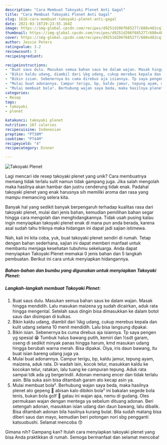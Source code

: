 ```yaml
---
description: "Cara Membuat Takoyaki Plenet Anti Gagal"
title: "Cara Membuat Takoyaki Plenet Anti Gagal"
slug: 1616-cara-membuat-takoyaki-plenet-anti-gagal
date: 2021-03-16T19:23:55.164Z
image: https://img-global.cpcdn.com/recipes/d9251d206f685277/680x482cq70/takoyaki-plenet-foto-resep-utama.jpg
thumbnail: https://img-global.cpcdn.com/recipes/d9251d206f685277/680x482cq70/takoyaki-plenet-foto-resep-utama.jpg
cover: https://img-global.cpcdn.com/recipes/d9251d206f685277/680x482cq70/takoyaki-plenet-foto-resep-utama.jpg
author: Jessie Peters
ratingvalue: 3.2
reviewcount: 3
recipeingredient:

recipeinstructions:
- "Buat saus dulu. Masukan semua bahan saus ke dalam wajan. Masak hingga mendidih. Lalu masukan maizena yg sudah dicairkan, aduk rata hingga mengental. Setelah saus dingin bisa dimasukkan ke dalam botol saus dan disimpan di kulkas."
- "Bikin kaldu udang, diambil dari ¼kg udang, cukup merebus kepala dan kulit udang selama 10 menit mendidih. Lalu bisa langsung dipakai."
- "Bikin isian. Sebenernya bs cuma direbus aja isiannya. Tp saya pengen yg spesial 😁 Tumbuk halus bawang putih, kemiri dan ½sdt garam, oseng di sedikit minyak panas hingga harum, kmd masukan udang hingga berubah warna merah. Bisa dipakai. Oiya, iris daun bawang, itu buat isian bareng udang juga ya."
- "Mulai buat adonannya. Campur terigu, bp, kaldu jamur, tepung ayam, maizena, aduk rata. Di wadah lain, kocok telur, masukkan kaldu ke kocokan telur, ratakan, lalu tuang ke campuran tepung. Aduk rata sampai tdk ada yg bergerindil. Adonan memang encer dan tidak terlalu asin. Bila suka asin bisa ditambah garam ato kecap asin ya."
- "Mulai membuat bola². Berhubung wajan saya beda, maka hasilnya plenet ato gepeng 🤣 abisan kalo dibikin bola² ini bakalan segede bola tenis, bukan bola golf 🤭 gatau ini wajan apa, nemu di gudang. Oles permukaan wajan dengan mentega ya sebelum dituang adonan. Beri setengah adonan, masukkan isian udang dan daun bawang, lalu dibalik. Bisa ditambah adonan bila hasilnya kurang bulat. Bila sudah matang bisa diberi saus dan mayo, kemudian beri potongan nori sbg pengganti katsuobushi. Selamat mencoba 😚"
categories:
- Resep
tags:
- takoyaki
- plenet

katakunci: takoyaki plenet 
nutrition: 167 calories
recipecuisine: Indonesian
preptime: "PT38M"
cooktime: "PT44M"
recipeyield: "4"
recipecategory: Dinner

---
```



![Takoyaki Plenet](https://img-global.cpcdn.com/recipes/d9251d206f685277/680x482cq70/takoyaki-plenet-foto-resep-utama.jpg)

Lagi mencari ide resep takoyaki plenet yang unik? Cara membuatnya memang tidak terlalu sulit namun tidak gampang juga. Jika salah mengolah maka hasilnya akan hambar dan justru cenderung tidak enak. Padahal takoyaki plenet yang enak harusnya sih memiliki aroma dan rasa yang mampu memancing selera kita.



Banyak hal yang sedikit banyak berpengaruh terhadap kualitas rasa dari takoyaki plenet, mulai dari jenis bahan, kemudian pemilihan bahan segar hingga cara mengolah dan menghidangkannya. Tidak usah pusing kalau ingin menyiapkan takoyaki plenet enak di mana pun anda berada, karena asal sudah tahu triknya maka hidangan ini dapat jadi sajian istimewa.


Nah, kali ini kita coba, yuk, buat takoyaki plenet sendiri di rumah. Tetap dengan bahan sederhana, sajian ini dapat memberi manfaat untuk membantu menjaga kesehatan tubuhmu sekeluarga. Anda dapat menyiapkan Takoyaki Plenet memakai 0 jenis bahan dan 5 langkah pembuatan. Berikut ini cara untuk menyiapkan hidangannya.

<!--inarticleads1-->

##### Bahan-bahan dan bumbu yang digunakan untuk menyiapkan Takoyaki Plenet:





<!--inarticleads2-->

##### Langkah-langkah membuat Takoyaki Plenet:

1. Buat saus dulu. Masukan semua bahan saus ke dalam wajan. Masak hingga mendidih. Lalu masukan maizena yg sudah dicairkan, aduk rata hingga mengental. Setelah saus dingin bisa dimasukkan ke dalam botol saus dan disimpan di kulkas.
1. Bikin kaldu udang, diambil dari ¼kg udang, cukup merebus kepala dan kulit udang selama 10 menit mendidih. Lalu bisa langsung dipakai.
1. Bikin isian. Sebenernya bs cuma direbus aja isiannya. Tp saya pengen yg spesial 😁 Tumbuk halus bawang putih, kemiri dan ½sdt garam, oseng di sedikit minyak panas hingga harum, kmd masukan udang hingga berubah warna merah. Bisa dipakai. Oiya, iris daun bawang, itu buat isian bareng udang juga ya.
1. Mulai buat adonannya. Campur terigu, bp, kaldu jamur, tepung ayam, maizena, aduk rata. Di wadah lain, kocok telur, masukkan kaldu ke kocokan telur, ratakan, lalu tuang ke campuran tepung. Aduk rata sampai tdk ada yg bergerindil. Adonan memang encer dan tidak terlalu asin. Bila suka asin bisa ditambah garam ato kecap asin ya.
1. Mulai membuat bola². Berhubung wajan saya beda, maka hasilnya plenet ato gepeng 🤣 abisan kalo dibikin bola² ini bakalan segede bola tenis, bukan bola golf 🤭 gatau ini wajan apa, nemu di gudang. Oles permukaan wajan dengan mentega ya sebelum dituang adonan. Beri setengah adonan, masukkan isian udang dan daun bawang, lalu dibalik. Bisa ditambah adonan bila hasilnya kurang bulat. Bila sudah matang bisa diberi saus dan mayo, kemudian beri potongan nori sbg pengganti katsuobushi. Selamat mencoba 😚




Gimana nih? Gampang kan? Itulah cara menyiapkan takoyaki plenet yang bisa Anda praktikkan di rumah. Semoga bermanfaat dan selamat mencoba!
